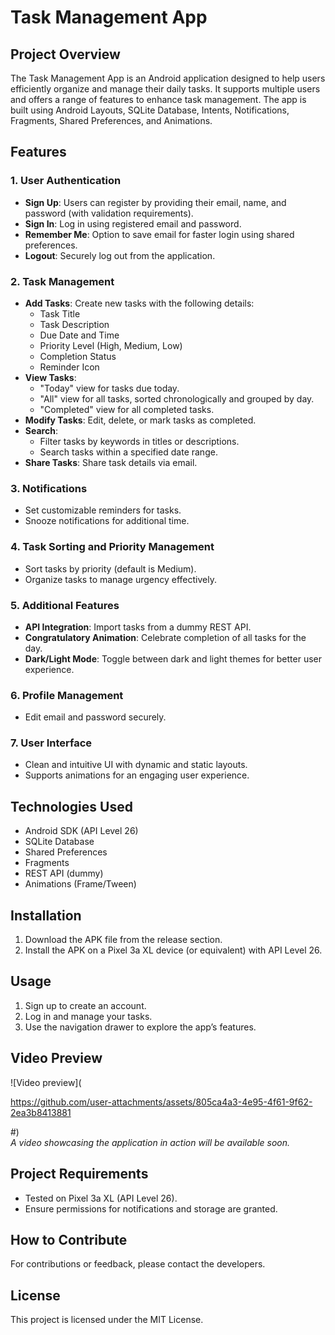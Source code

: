 # Task Management App

## Project Overview
The Task Management App is an Android application designed to help users efficiently organize and manage their daily tasks. It supports multiple users and offers a range of features to enhance task management. The app is built using Android Layouts, SQLite Database, Intents, Notifications, Fragments, Shared Preferences, and Animations.

## Features

### 1. User Authentication
- **Sign Up**: Users can register by providing their email, name, and password (with validation requirements).
- **Sign In**: Log in using registered email and password.
- **Remember Me**: Option to save email for faster login using shared preferences.
- **Logout**: Securely log out from the application.

### 2. Task Management
- **Add Tasks**: Create new tasks with the following details:
  - Task Title
  - Task Description
  - Due Date and Time
  - Priority Level (High, Medium, Low)
  - Completion Status
  - Reminder Icon
- **View Tasks**:
  - "Today" view for tasks due today.
  - "All" view for all tasks, sorted chronologically and grouped by day.
  - "Completed" view for all completed tasks.
- **Modify Tasks**: Edit, delete, or mark tasks as completed.
- **Search**:
  - Filter tasks by keywords in titles or descriptions.
  - Search tasks within a specified date range.
- **Share Tasks**: Share task details via email.

### 3. Notifications
- Set customizable reminders for tasks.
- Snooze notifications for additional time.

### 4. Task Sorting and Priority Management
- Sort tasks by priority (default is Medium).
- Organize tasks to manage urgency effectively.

### 5. Additional Features
- **API Integration**: Import tasks from a dummy REST API.
- **Congratulatory Animation**: Celebrate completion of all tasks for the day.
- **Dark/Light Mode**: Toggle between dark and light themes for better user experience.

### 6. Profile Management
- Edit email and password securely.

### 7. User Interface
- Clean and intuitive UI with dynamic and static layouts.
- Supports animations for an engaging user experience.

## Technologies Used
- Android SDK (API Level 26)
- SQLite Database
- Shared Preferences
- Fragments
- REST API (dummy)
- Animations (Frame/Tween)

## Installation
1. Download the APK file from the release section.
2. Install the APK on a Pixel 3a XL device (or equivalent) with API Level 26.

## Usage
1. Sign up to create an account.
2. Log in and manage your tasks.
3. Use the navigation drawer to explore the app’s features.

## Video Preview
![Video preview](

https://github.com/user-attachments/assets/805ca4a3-4e95-4f61-9f62-2ea3b8413881

#)  
*A video showcasing the application in action will be available soon.*

## Project Requirements
- Tested on Pixel 3a XL (API Level 26).
- Ensure permissions for notifications and storage are granted.

## How to Contribute
For contributions or feedback, please contact the developers.

## License
This project is licensed under the MIT License.

